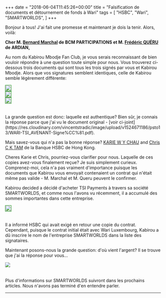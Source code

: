 +++
date = "2018-06-04T11:45:26+00:00"
title = "Falsification de documents et détournement de fonds à Wari"
tags = [
    "HSBC",
    "Wari",
    "SMARTWORLDS",
]
+++

Bonjour à tous! J'ai fait une promesse et maintenant je dois la tenir. Alors, voilà:

**Cher M. <a href="mailto:bernard@marchal.eu?subject=Consultez cet article sur warileaks.com, SVP&body=http://warileaks.com/fr">Bernard Marchal</a> de BCM PARTICIPATIONS et M. <a href="mailto:frederic.queru@ardian.com?subject=Consultez cet article sur warileaks.com, SVP&body=http://warileaks.com/fr">Frédéric QUÉRU</a> de ARDIAN,**

<!--more-->

Au nom du Kabirou Mbodje Fan Club, je vous serais reconnaissant de bien vouloir répondre à une question toute simple pour nous. Vous trouverez ci-dessous trois documents qui sont tous les trois signés par vous et Kabirou Mbodje. Alors que vos signatures semblent identiques, celle de Kabirou semble légèrement différente:
<div class="container" style="width:auto">
  <a target="blank" href="https://image.ibb.co/fzGTLd/ardian1.jpg">
    <img src="https://image.ibb.co/fzGTLd/ardian1.jpg" style="padding:1px;border:thin solid green;max-width:100%">
  </a>
</div>
<div class="container" style="width:auto">
  <a target="blank" href="https://image.ibb.co/nEceRJ/ardian2.jpg">
    <img src="https://image.ibb.co/nEceRJ/ardian2.jpg" style="padding:1px;border:thin solid green;max-width:100%">
  </a>
</div>
<div class="container" style="width:auto">
  <a target="blank" href="https://image.ibb.co/dxH2fd/ardian3.jpg">
    <img src="https://image.ibb.co/dxH2fd/ardian3.jpg" style="padding:1px;border:thin solid green;max-width:100%">
  </a>
</div>
<br></br>
La grande question est donc: laquelle est authentique? Bien sûr, je connais la réponse parce que j'ai vu le document original - [voir ci-joint](https://res.cloudinary.com/vincentstradic/image/upload/v1524671186/psto13/WARI-TSI_AVENANT-Signe%CC%81.pdf).

Mais savez-vous qui n'a pas la bonne réponse? <a href="mailto:wing.yan.chau@hsbc.com.hk?subject=Check this post at warileaks.com, please&body=http://warileaks.com/">KARIE W Y CHAU</a> and <a href="mailto:chris.c.k.tam@hsbc.com.hk?subject=Check this post at warileaks.com, please&body=http://warileaks.com/">Chris C K TAM</a> de la Banque HSBC de Hong Kong.

Cheres Karie et Chris, pourriez-vous clarifier pour nous. Laquelle de ces copies avez-vous finalement reçue? Je suis simplement curieux. Comprenez-moi, cela n'a pas vraiment d'importance puisque les documents que Kabirou vous envoyait contenaient un contrat qui n'était même pas valide - M. Marchal et M. Queru peuvent le confirmer.

Kabirou decided a décidé d'acheter TSI Payments à travers sa société SMARTWORLDS, et comme nous l'avons vu récemment, il a accumulé des sommes importantes dans cette entreprise.

<div class="container" style="width:auto">
  <a target="blank" href="https://image.ibb.co/dGo8Ld/km2tam.jpg">
    <img src="https://image.ibb.co/dGo8Ld/km2tam.jpg" style="padding:1px;border:thin solid green;max-width:100%">
  </a>
</div>
<br></br>
Il a informé HSBC qui avait exigé en retour une copie du contrat. Cependant, puisque le contrat initial était avec Wari Luxembourg, Kabirou a dû inscrire le nom de l'entreprise SMARTWORLDS dans la liste des signataires.

Maintenant posons-nous la grande question: d'où vient l'argent? Il se trouve que j'ai la réponse pour vous…

<div class="container" style="width:auto">
  <a target="blank" href="https://image.ibb.co/kwGv0d/km2hsbc.jpg">
    <img src="https://image.ibb.co/kwGv0d/km2hsbc.jpg" style="max-width:100%">
  </a>
</div>
<br></br>
Plus d'informations sur SMARTWORLDS suivront dans les prochains articles. Nous n'avons pas terminé d'en entendre parler.
<hr>
